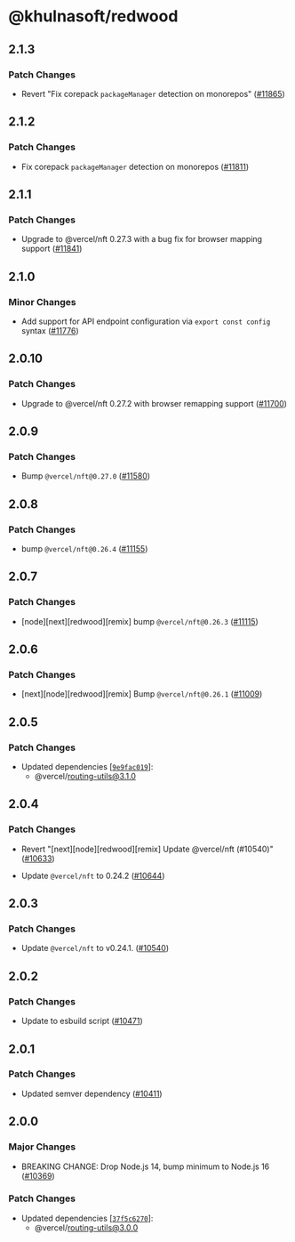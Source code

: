 # @khulnasoft/redwood

## 2.1.3

### Patch Changes

- Revert "Fix corepack `packageManager` detection on monorepos" ([#11865](https://github.com/khulnasoft/devkit/pull/11865))

## 2.1.2

### Patch Changes

- Fix corepack `packageManager` detection on monorepos ([#11811](https://github.com/khulnasoft/devkit/pull/11811))

## 2.1.1

### Patch Changes

- Upgrade to @vercel/nft 0.27.3 with a bug fix for browser mapping support ([#11841](https://github.com/khulnasoft/devkit/pull/11841))

## 2.1.0

### Minor Changes

- Add support for API endpoint configuration via `export const config` syntax ([#11776](https://github.com/khulnasoft/devkit/pull/11776))

## 2.0.10

### Patch Changes

- Upgrade to @vercel/nft 0.27.2 with browser remapping support ([#11700](https://github.com/khulnasoft/devkit/pull/11700))

## 2.0.9

### Patch Changes

- Bump `@vercel/nft@0.27.0` ([#11580](https://github.com/khulnasoft/devkit/pull/11580))

## 2.0.8

### Patch Changes

- bump `@vercel/nft@0.26.4` ([#11155](https://github.com/khulnasoft/devkit/pull/11155))

## 2.0.7

### Patch Changes

- [node][next][redwood][remix] bump `@vercel/nft@0.26.3` ([#11115](https://github.com/khulnasoft/devkit/pull/11115))

## 2.0.6

### Patch Changes

- [next][node][redwood][remix] Bump `@vercel/nft@0.26.1` ([#11009](https://github.com/khulnasoft/devkit/pull/11009))

## 2.0.5

### Patch Changes

- Updated dependencies [[`9e9fac019`](https://github.com/khulnasoft/devkit/commit/9e9fac0191cb1428ac9e5479c3d5c8afd7b7d357)]:
  - @vercel/routing-utils@3.1.0

## 2.0.4

### Patch Changes

- Revert "[next][node][redwood][remix] Update @vercel/nft (#10540)" ([#10633](https://github.com/khulnasoft/devkit/pull/10633))

- Update `@vercel/nft` to 0.24.2 ([#10644](https://github.com/khulnasoft/devkit/pull/10644))

## 2.0.3

### Patch Changes

- Update `@vercel/nft` to v0.24.1. ([#10540](https://github.com/khulnasoft/devkit/pull/10540))

## 2.0.2

### Patch Changes

- Update to esbuild script ([#10471](https://github.com/khulnasoft/devkit/pull/10471))

## 2.0.1

### Patch Changes

- Updated semver dependency ([#10411](https://github.com/khulnasoft/devkit/pull/10411))

## 2.0.0

### Major Changes

- BREAKING CHANGE: Drop Node.js 14, bump minimum to Node.js 16 ([#10369](https://github.com/khulnasoft/devkit/pull/10369))

### Patch Changes

- Updated dependencies [[`37f5c6270`](https://github.com/khulnasoft/devkit/commit/37f5c6270058336072ca733673ea72dd6c56bd6a)]:
  - @vercel/routing-utils@3.0.0
